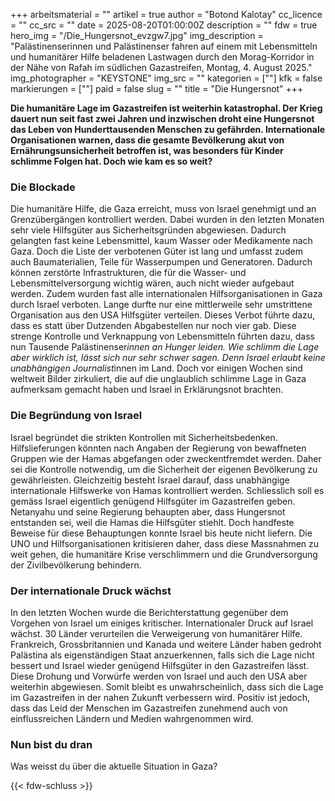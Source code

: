 +++
arbeitsmaterial = ""
artikel = true
author = "Botond Kalotay"
cc_licence = ""
cc_src = ""
date = 2025-08-20T01:00:00Z
description = ""
fdw = true
hero_img = "/Die_Hungersnot_evzgw7.jpg"
img_description = "Palästinenserinnen und Palästinenser fahren auf einem mit Lebensmitteln und humanitärer Hilfe beladenen Lastwagen durch den Morag-Korridor in der Nähe von Rafah im südlichen Gazastreifen, Montag, 4. August 2025."
img_photographer = "KEYSTONE"
img_src = ""
kategorien = [""]
kfk = false
markierungen = [""]
paid = false
slug = ""
title = "Die Hungersnot"
+++

**Die humanitäre Lage im Gazastreifen ist weiterhin katastrophal. Der Krieg dauert nun seit fast zwei Jahren und inzwischen droht eine Hungersnot das Leben von Hunderttausenden Menschen zu gefährden. Internationale Organisationen warnen, dass die gesamte Bevölkerung akut von Ernährungsunsicherheit betroffen ist, was besonders für Kinder schlimme Folgen hat. Doch wie kam es so weit?**

### Die Blockade

Die humanitäre Hilfe, die Gaza erreicht, muss von Israel genehmigt und an Grenzübergängen kontrolliert werden. Dabei wurden in den letzten Monaten sehr viele Hilfsgüter aus Sicherheitsgründen abgewiesen. Dadurch gelangten fast keine Lebensmittel, kaum Wasser oder Medikamente nach Gaza. Doch die Liste der verbotenen Güter ist lang und umfasst zudem auch Baumaterialien, Teile für Wasserpumpen und Generatoren. Dadurch können zerstörte Infrastrukturen, die für die Wasser- und Lebensmittelversorgung wichtig wären, auch nicht wieder aufgebaut werden. Zudem wurden fast alle internationalen Hilfsorganisationen in Gaza durch Israel verboten. Lange durfte nur eine mittlerweile sehr umstrittene Organisation aus den USA Hilfsgüter verteilen. Dieses Verbot führte dazu, dass es statt über Dutzenden Abgabestellen nur noch vier gab. Diese strenge Kontrolle und Verknappung von Lebensmitteln führten dazu, dass nun Tausende Palästinenser*innen an Hunger leiden. Wie schlimm die Lage aber wirklich ist, lässt sich nur sehr schwer sagen. Denn Israel erlaubt keine unabhängigen Journalist*innen im Land. Doch vor einigen Wochen sind weltweit Bilder zirkuliert, die auf die unglaublich schlimme Lage in Gaza aufmerksam gemacht haben und Israel in Erklärungsnot brachten.

### Die Begründung von Israel

Israel begründet die strikten Kontrollen mit Sicherheitsbedenken. Hilfslieferungen könnten nach Angaben der Regierung von bewaffneten Gruppen wie der Hamas abgefangen oder zweckentfremdet werden. Daher sei die Kontrolle notwendig, um die Sicherheit der eigenen Bevölkerung zu gewährleisten. Gleichzeitig besteht Israel darauf, dass unabhängige internationale Hilfswerke von Hamas kontrolliert werden. Schliesslich soll es gemäss Israel eigentlich genügend Hilfsgüter im Gazastreifen geben. Netanyahu und seine Regierung behaupten aber, dass Hungersnot entstanden sei, weil die Hamas die Hilfsgüter stiehlt. Doch handfeste Beweise für diese Behauptungen konnte Israel bis heute nicht liefern. Die UNO und Hilfsorganisationen kritisieren daher, dass diese Massnahmen zu weit gehen, die humanitäre Krise verschlimmern und die Grundversorgung der Zivilbevölkerung behindern.

### Der internationale Druck wächst

In den letzten Wochen wurde die Berichterstattung gegenüber dem Vorgehen von Israel um einiges kritischer. Internationaler Druck auf Israel wächst. 30 Länder verurteilen die Verweigerung von humanitärer Hilfe. Frankreich, Grossbritannien und Kanada und weitere Länder haben gedroht Palästina als eigenständigen Staat anzuerkennen, falls sich die Lage nicht bessert und Israel wieder genügend Hilfsgüter in den Gazastreifen lässt. Diese Drohung und Vorwürfe werden von Israel und auch den USA aber weiterhin abgewiesen. Somit bleibt es unwahrscheinlich, dass sich die Lage im Gazastreifen in der nahen Zukunft verbessern wird. Positiv ist jedoch, dass das Leid der Menschen im Gazastreifen zunehmend auch von einflussreichen Ländern und Medien wahrgenommen wird.
 
### Nun bist du dran

Was weisst du über die aktuelle Situation in Gaza?

{{< fdw-schluss >}}